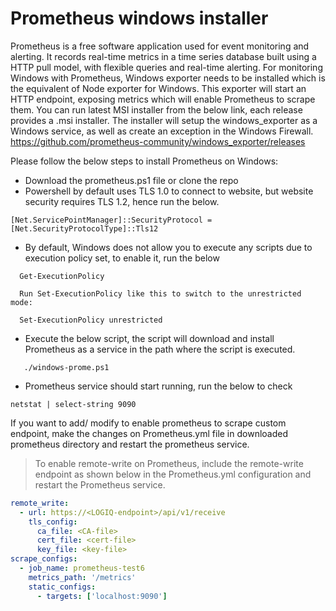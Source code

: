 #  Prometheus windows installer 

Prometheus is a free software application used for event monitoring and alerting. It records real-time metrics in a time series database built using a HTTP pull model, with flexible queries and real-time alerting.
For monitoring Windows with Prometheus, Windows exporter needs to be installed which is the equivalent of Node exporter  for Windows. This exporter will start an HTTP endpoint, exposing metrics which will enable Prometheus to scrape them.
You can run latest MSI installer from the below link, each release provides a .msi installer. The installer will setup the windows_exporter as a Windows service, as well as create an exception in the Windows Firewall.
https://github.com/prometheus-community/windows_exporter/releases

Please follow the below steps to install Prometheus on Windows:
- Download the prometheus.ps1 file or clone the repo
- Powershell by default uses TLS 1.0 to connect to website, but website security requires TLS 1.2, hence run the below.
```
[Net.ServicePointManager]::SecurityProtocol = [Net.SecurityProtocolType]::Tls12
```
- By default, Windows does not allow you to execute any scripts due to execution policy set, to enable it, run the below
```
  Get-ExecutionPolicy

  Run Set-ExecutionPolicy like this to switch to the unrestricted mode:

  Set-ExecutionPolicy unrestricted
```
- Execute the below script, the script will download and install Prometheus as a service in the path where the script is executed.
```
   ./windows-prome.ps1
```
- Prometheus service should start running, run the below to check
```
netstat | select-string 9090
```
If you want to add/ modify to enable prometheus to scrape custom endpoint, make the changes on Prometheus.yml file in downloaded prometheus directory and restart the prometheus service.

> To enable remote-write on Prometheus, include the remote-write endpoint as shown below in the Prometheus.yml configuration and restart the Prometheus service.

```yaml
remote_write:
  - url: https://<LOGIQ-endpoint>/api/v1/receive
    tls_config:
      ca_file: <CA-file>
      cert_file: <cert-file>
      key_file: <key-file>
scrape_configs:
  - job_name: prometheus-test6
    metrics_path: '/metrics'
    static_configs:
      - targets: ['localhost:9090']
```